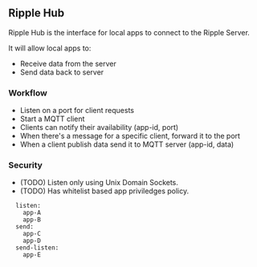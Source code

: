 ## Ripple Hub

Ripple Hub is the interface for local apps to connect to the Ripple Server.

It will allow local apps to:
* Receive data from the server
* Send data back to server

### Workflow

* Listen on a port for client requests
* Start a MQTT client
* Clients can notify their availability (app-id, port)
* When there's a message for a specific client, forward it to the port 
* When a client publish data send it to MQTT server (app-id, data)

### Security

* (TODO) Listen only using Unix Domain Sockets.
* (TODO) Has whitelist based app priviledges policy.

```
  listen:
    app-A 
    app-B
  send:
    app-C
    app-D
  send-listen:
    app-E
```
